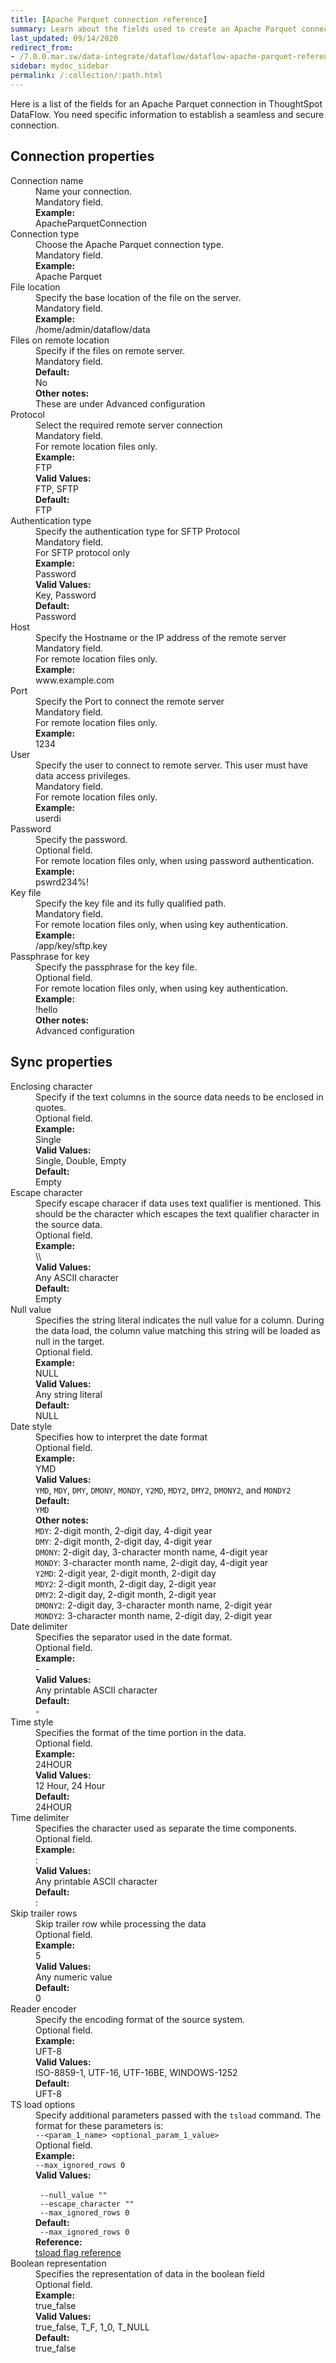 ```yaml
---
title: [Apache Parquet connection reference]
summary: Learn about the fields used to create an Apache Parquet connection with ThoughtSpot DataFlow.
last_updated: 09/14/2020
redirect_from:
- /7.0.0.mar.sw/data-integrate/dataflow/dataflow-apache-parquet-reference.html
sidebar: mydoc_sidebar
permalink: /:collection/:path.html
---
```


Here is a list of the fields for an Apache Parquet connection in ThoughtSpot DataFlow. You need specific information to establish a seamless and secure connection.

## Connection properties

<dl id="dataflow-apache-parquet-connection-properties">
<dlentry id="dataflow-apache-parquet-conn-connection-name"><dt>Connection name</dt><dd id="connection-name-description">Name your connection.</dd><dd id="connection-name-required">Mandatory field.</dd><dd id="connection-name-example"><strong>Example:</strong><br/>ApacheParquetConnection</dd></dlentry>
<dlentry id="dataflow-apache-parquet-conn-connection-type"><dt>Connection type</dt><dd id="connection-type-description">Choose the Apache Parquet connection type.</dd><dd id="connection-type-required">Mandatory field.</dd><dd id="connection-type-example"><strong>Example:</strong><br/>Apache Parquet</dd></dlentry>
<dlentry id="dataflow-apache-parquet-conn-file-location"><dt>File location</dt><dd id="file-location-description">Specify the base location of the file on the server.</dd><dd id="file-location-required">Mandatory field.</dd><dd id="file-location-example"><strong>Example:</strong><br/>/home/admin/dataflow/data</dd></dlentry>
<dlentry id="dataflow-apache-parquet-conn-files-on-remote-location"><dt>Files on remote location</dt><dd id="files-on-remote-location-description">Specify if the files on remote server.</dd><dd id="files-on-remote-location-required">Mandatory field.</dd><dd id="files-on-remote-location-default"><strong>Default:</strong><br/>No</dd><dd id="files-on-remote-location-other"><strong>Other notes:</strong><br/>These are under Advanced configuration</dd></dlentry>
<dlentry id="dataflow-apache-parquet-conn-protocol"><dt>Protocol</dt><dd id="protocol-description">Select the required remote server connection</dd><dd id="protocol-required">Mandatory field.<br/>For remote location files only.</dd><dd id="protocol-example"><strong>Example:</strong><br/>FTP</dd><dd id="protocol-valid-values"><strong>Valid Values:</strong><br/>FTP, SFTP</dd><dd id="protocol-default"><strong>Default:</strong><br/>FTP</dd></dlentry>
<dlentry id="dataflow-apache-parquet-conn-authentication-type"><dt>Authentication type</dt><dd id="authentication-type-description">Specify the authentication type for SFTP Protocol</dd><dd id="authentication-type-required">Mandatory field.<br/>For SFTP protocol only</dd><dd id="authentication-type-example"><strong>Example:</strong><br/>Password</dd><dd id="authentication-type-valid-values"><strong>Valid Values:</strong><br/>Key, Password</dd><dd id="authentication-type-default"><strong>Default:</strong><br/>Password</dd></dlentry>
<dlentry id="dataflow-apache-parquet-conn-host"><dt>Host</dt><dd id="host-description">Specify the Hostname or the IP address of the remote server</dd><dd id="host-required">Mandatory field.<br/>For remote location files only.</dd><dd id="host-example"><strong>Example:</strong><br/>www.example.com</dd></dlentry>
<dlentry id="dataflow-apache-parquet-conn-port"><dt>Port</dt><dd id="port-description">Specify the Port to connect the remote server</dd><dd id="port-required">Mandatory field.<br/>For remote location files only.</dd><dd id="port-example"><strong>Example:</strong><br/>1234</dd></dlentry>
<dlentry id="dataflow-apache-parquet-conn-user"><dt>User</dt><dd id="user-description">Specify the user to connect to remote server. This user must have data access privileges.</dd><dd id="user-required">Mandatory field.<br/>For remote location files only.</dd><dd id="user-example"><strong>Example:</strong><br/>userdi</dd></dlentry>
<dlentry id="dataflow-apache-parquet-conn-password"><dt>Password</dt><dd id="password-description">Specify the password.</dd><dd id="password-required">Optional field.<br/>For remote location files only, when using password authentication.</dd><dd id="password-example"><strong>Example:</strong><br/>pswrd234%!</dd></dlentry>
<dlentry id="dataflow-apache-parquet-conn-key-file"><dt>Key file</dt><dd id="key-file-description">Specify the key file and its fully qualified path.</dd><dd id="key-file-required">Mandatory field.<br/>For remote location files only, when using key authentication.</dd><dd id="key-file-example"><strong>Example:</strong><br/>/app/key/sftp.key</dd></dlentry>
<dlentry id="dataflow-apache-parquet-conn-passphrase-for-key"><dt>Passphrase for key</dt><dd id="passphrase-for-key-description">Specify the passphrase for the key file.</dd><dd id="passphrase-for-key-required">Optional field.<br/>For remote location files only, when using key authentication.</dd><dd id="passphrase-for-key-example"><strong>Example:</strong><br/>!hello</dd><dd id="passphrase-for-key-other"><strong>Other notes:</strong><br/>Advanced configuration</dd></dlentry>
</dl>

## Sync properties

<dl id="dataflow-apache-parquet-sync-properties">
<dlentry id="dataflow-apache-parquet-sync-enclosing-character"><dt>Enclosing character</dt><dd id="enclosing-character-description">Specify if the text columns in the source data needs to be enclosed in quotes.</dd><dd id="enclosing-character-required">Optional field.</dd><dd id="enclosing-character-example"><strong>Example:</strong><br/>Single</dd><dd id="enclosing-character-valid-values"><strong>Valid Values:</strong><br/>Single, Double, Empty</dd><dd id="enclosing-character-default"><strong>Default:</strong><br/>Empty</dd></dlentry>
<dlentry id="dataflow-apache-parquet-sync-"><dt>Escape character</dt><dd id="-description">Specify escape characer if data uses text qualifier is mentioned. This should be the character which escapes the text qualifier character in the source data.</dd><dd id="-required">Optional field.</dd><dd id="-example"><strong>Example:</strong><br/>\\</dd><dd id="-valid-values"><strong>Valid Values:</strong><br/>Any ASCII character</dd><dd id="-default"><strong>Default:</strong><br/>Empty</dd></dlentry>
<dlentry id="dataflow-apache-parquet-sync-"><dt>Null value</dt><dd id="-description">Specifies the string literal indicates the null value for a column. During the data load, the column value matching this string will be loaded as null in the target.</dd><dd id="-required">Optional field.</dd><dd id="-example"><strong>Example:</strong><br/>NULL</dd><dd id="-valid-values"><strong>Valid Values:</strong><br/>Any string literal</dd><dd id="-default"><strong>Default:</strong><br/>NULL</dd></dlentry>
<dlentry id="dataflow-apache-parquet-sync-"><dt>Date style</dt><dd id="-description">Specifies how to interpret the date format</dd><dd id="-required">Optional field.</dd><dd id="-example"><strong>Example:</strong><br/>YMD</dd><dd id="-valid-values"><strong>Valid Values:</strong><br/><code>YMD</code>, <code>MDY</code>, <code>DMY</code>, <code>DMONY</code>, <code>MONDY</code>, <code>Y2MD</code>, <code>MDY2</code>, <code>DMY2</code>, <code>DMONY2</code>, and <code>MONDY2</code></dd><dd id="-default"><strong>Default:</strong><br/><code>YMD</code></dd><dd id="-other"><strong>Other notes:</strong><br/><code>MDY</code>: 2-digit month, 2-digit day, 4-digit year<br/><code>DMY</code>: 2-digit month, 2-digit day, 4-digit year<br/><code>DMONY</code>: 2-digit day, 3-character month name, 4-digit year<br/><code>MONDY</code>: 3-character month name, 2-digit day, 4-digit year<br/><code>Y2MD</code>: 2-digit year, 2-digit month, 2-digit day<br/><code>MDY2</code>: 2-digit month, 2-digit day, 2-digit year<br/><code>DMY2</code>: 2-digit day, 2-digit month, 2-digit year<br/><code>DMONY2</code>: 2-digit day, 3-character month name, 2-digit year<br/><code>MONDY2</code>: 3-character month name, 2-digit day, 2-digit year</dd></dlentry>
<dlentry id="dataflow-apache-parquet-sync-"><dt>Date delimiter</dt><dd id="-description">Specifies the separator used in the date format.</dd><dd id="-required">Optional field.</dd><dd id="-example"><strong>Example:</strong><br/>-</dd><dd id="-valid-values"><strong>Valid Values:</strong><br/>Any printable ASCII character</dd><dd id="-default"><strong>Default:</strong><br/>-</dd></dlentry>
<dlentry id="dataflow-apache-parquet-sync-"><dt>Time style</dt><dd id="-description">Specifies the format of the time portion in the data.</dd><dd id="-required">Optional field.</dd><dd id="-example"><strong>Example:</strong><br/>24HOUR</dd><dd id="-valid-values"><strong>Valid Values:</strong><br/>12 Hour, 24 Hour</dd><dd id="-default"><strong>Default:</strong><br/>24HOUR</dd></dlentry>
<dlentry id="dataflow-apache-parquet-sync-"><dt>Time delimiter</dt><dd id="-description">Specifies the character used as separate the time components.</dd><dd id="-required">Optional field.</dd><dd id="-example"><strong>Example:</strong><br/>:</dd><dd id="-valid-values"><strong>Valid Values:</strong><br/>Any printable ASCII character</dd><dd id="-default"><strong>Default:</strong><br/>:</dd></dlentry>
<dlentry id="dataflow-apache-parquet-sync-"><dt>Skip trailer rows</dt><dd id="-description">Skip trailer row while processing the data</dd><dd id="-required">Optional field.</dd><dd id="-example"><strong>Example:</strong><br/>5</dd><dd id="-valid-values"><strong>Valid Values:</strong><br/>Any numeric value</dd><dd id="-default"><strong>Default:</strong><br/>0</dd></dlentry>
<dlentry id="dataflow-apache-parquet-sync-"><dt>Reader encoder</dt><dd id="-description">Specify the encoding format of the source system.</dd><dd id="-required">Optional field.</dd><dd id="-example"><strong>Example:</strong><br/>UFT-8</dd><dd id="-valid-values"><strong>Valid Values:</strong><br/>ISO-8859-1, UTF-16, UTF-16BE, WINDOWS-1252</dd><dd id="-default"><strong>Default:</strong><br/>UFT-8</dd></dlentry>
<dlentry id="dataflow-apache-parquet-sync-"><dt>TS load options</dt><dd id="-description">Specify additional parameters passed with the <code>tsload</code> command. The format for these parameters is:<br/><code>--&lt;param_1_name&gt; &lt;optional_param_1_value&gt;</code></dd><dd id="-required">Optional field.</dd><dd id="-example"><strong>Example:</strong><br/><code>--max_ignored_rows 0</code></dd><dd id="-valid-values"><strong>Valid Values:</strong><br/><br/><code> --null_value ""</code><br/><code> --escape_character ""</code><br/><code> --max_ignored_rows 0</code></dd><dd id="-default"><strong>Default:</strong><br/><code> --max_ignored_rows 0</code></dd><dd id="reference"><strong>Reference:</strong><br/><a href="{{ site.baseurl }}/reference/data-importer-ref.html">tsload flag reference</a></dd></dlentry>
<dlentry id="dataflow-apache-parquet-sync-boolean-representation"><dt>Boolean representation</dt><dd id="boolean-representation-description">Specifies the representation of data in the boolean field</dd><dd id="boolean-representation-required">Optional field.</dd><dd id="boolean-representation-example"><strong>Example:</strong><br/>true_false</dd><dd id="boolean-representation-valid-values"><strong>Valid Values:</strong><br/>true_false, T_F, 1_0, T_NULL</dd><dd id="boolean-representation-default"><strong>Default:</strong><br/>true_false</dd></dlentry></dl>
